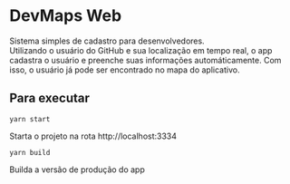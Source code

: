 # DevMaps Web

Sistema simples de cadastro para desenvolvedores. <br />
Utilizando o usuário do GitHub e sua localização em tempo real, o app cadastra o usuário e preenche suas informações automáticamente. Com isso, o usuário já pode ser encontrado no mapa do aplicativo.

## Para executar

`yarn start`

Starta o projeto na rota http://localhost:3334

`yarn build`

Builda a versão de produção do app
